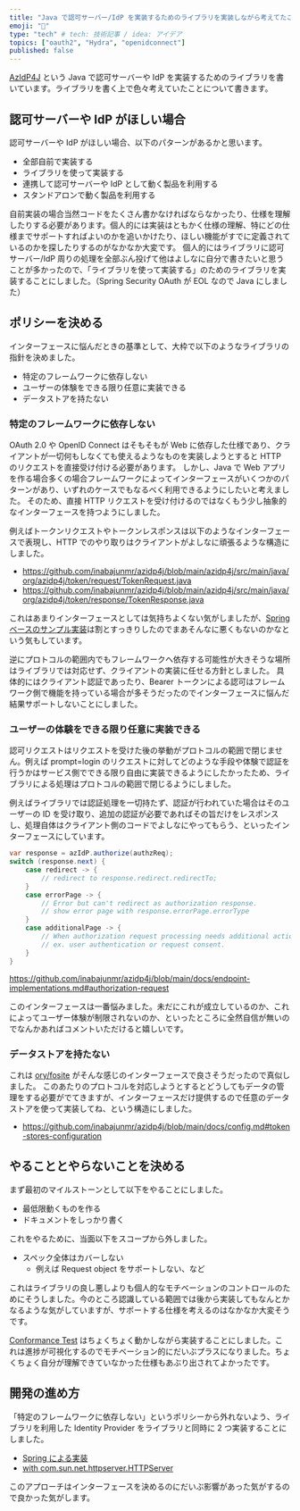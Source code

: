 ```yaml
---
title: "Java で認可サーバー/IdP を実装するためのライブラリを実装しながら考えてたこと"
emoji: "💋"
type: "tech" # tech: 技術記事 / idea: アイデア
topics: ["oauth2", "Hydra", "openidconnect"]
published: false
---
```


[AzIdP4J](https://github.com/inabajunmr/azidp4j) という Java で認可サーバーや IdP を実装するためのライブラリを書いています。ライブラリを書く上で色々考えていたことについて書きます。

## 認可サーバーや IdP がほしい場合

認可サーバーや IdP がほしい場合、以下のパターンがあるかと思います。

* 全部自前で実装する
* ライブラリを使って実装する
* 連携して認可サーバーや IdP として動く製品を利用する
* スタンドアロンで動く製品を利用する

自前実装の場合当然コードをたくさん書かなければならなかったり、仕様を理解したりする必要があります。個人的には実装はともかく仕様の理解、特にどの仕様までサポートすればよいのかを追いかけたり、ほしい機能がすでに定義されているのかを探したりするのがなかなか大変です。
個人的にはライブラリに認可サーバー/IdP 周りの処理を全部ぶん投げて他はよしなに自分で書きたいと思うことが多かったので、「ライブラリを使って実装する」のためのライブラリを実装することにしました。（Spring Security OAuth が EOL なので Java にしました）

## ポリシーを決める

インターフェースに悩んだときの基準として、大枠で以下のようなライブラリの指針を決めました。

* 特定のフレームワークに依存しない
* ユーザーの体験をできる限り任意に実装できる
* データストアを持たない

### 特定のフレームワークに依存しない

OAuth 2.0 や OpenID Connect はそもそもが Web に依存した仕様であり、クライアントが一切何もしなくても使えるようなものを実装しようとすると HTTP のリクエストを直接受け付ける必要があります。
しかし、Java で Web アプリを作る場合多くの場合フレームワークによってインターフェースがいくつかのパターンがあり、いずれのケースでもなるべく利用できるようにしたいと考えました。
そのため、直接 HTTP リクエストを受け付けるのではなくもう少し抽象的なインターフェースを持つようにしました。

例えばトークンリクエストやトークンレスポンスは以下のようなインターフェースで表現し、HTTP でのやり取りはクライアントがよしなに頑張るような構造にしました。

* https://github.com/inabajunmr/azidp4j/blob/main/azidp4j/src/main/java/org/azidp4j/token/request/TokenRequest.java
* https://github.com/inabajunmr/azidp4j/blob/main/azidp4j/src/main/java/org/azidp4j/token/response/TokenResponse.java

これはあまりインターフェースとしては気持ちよくない気がしましたが、[Spring ベースのサンプル実装](https://github.com/inabajunmr/azidp4j/blob/main/azidp4j-spring-security-sample/src/main/java/org/azidp4j/springsecuritysample/handler/TokenEndpointHandler.java#L50)は割とすっきりしたのでまあそんなに悪くもないのかなという気もしています。

逆にプロトコルの範囲内でもフレームワークへ依存する可能性が大きそうな場所はライブラリでは対応せず、クライアントの実装に任せる方針としました。
具体的にはクライアント認証であったり、Bearer トークンによる認可はフレームワーク側で機能を持っている場合が多そうだったのでインターフェースに悩んだ結果サポートしないことにしました。

### ユーザーの体験をできる限り任意に実装できる

認可リクエストはリクエストを受けた後の挙動がプロトコルの範囲で閉じません。例えば prompt=login のリクエストに対してどのような手段や体験で認証を行うかはサービス側でできる限り自由に実装できるようにしたかったため、ライブラリによる処理はプロトコルの範囲で閉じるようにしました。

例えばライブラリでは認証処理を一切持たず、認証が行われていた場合はそのユーザーの ID を受け取り、追加の認証が必要であればその旨だけをレスポンスし、処理自体はクライアント側のコードでよしなにやってもらう、といったインターフェースにしています。

```Java
var response = azIdP.authorize(authzReq);
switch (response.next) {
    case redirect -> {
        // redirect to response.redirect.redirectTo;
    }
    case errorPage -> {
        // Error but can't redirect as authorization response.
        // show error page with response.errorPage.errorType
    }
    case additionalPage -> {
        // When authorization request processing needs additional action by additionalPage.prompt.
        // ex. user authentication or request consent.
    }
}
```

https://github.com/inabajunmr/azidp4j/blob/main/docs/endpoint-implementations.md#authorization-request

このインターフェースは一番悩みました。未だにこれが成立しているのか、これによってユーザー体験が制限されないのか、といったところに全然自信が無いのでなんかあればコメントいただけると嬉しいです。

### データストアを持たない

これは [ory/fosite](https://github.com/ory/fosite) がそんな感じのインターフェースで良さそうだったので真似しました。
このあたりのプロトコルを対応しようとするとどうしてもデータの管理をする必要がでてきますが、インターフェースだけ提供するので任意のデータストアを使って実装してね、という構造にしました。

* https://github.com/inabajunmr/azidp4j/blob/main/docs/config.md#token-stores-configuration

## やることとやらないことを決める

まず最初のマイルストーンとして以下をやることにしました。

* 最低限動くものを作る
* ドキュメントをしっかり書く

これをやるために、当面以下をスコープから外しました。

* スペック全体はカバーしない
    * 例えば Request object をサポートしない、など

これはライブラリの良し悪しよりも個人的なモチベーションのコントロールのためにそうしました。今のところ認識している範囲では後から実装してもなんとかなるような気がしていますが、サポートする仕様を考えるのはなかなか大変そうです。

[Conformance Test](https://openid.net/certification/testing/) はちょくちょく動かしながら実装することにしました。これは進捗が可視化するのでモチベーション的にだいぶプラスになりました。ちょくちょく自分が理解できていなかった仕様もあぶり出されてよかったです。

## 開発の進め方

「特定のフレームワークに依存しない」というポリシーから外れないよう、ライブラリを利用した Identity Provider をライブラリと同時に 2 つ実装することにしました。

* [Spring による実装](https://github.com/inabajunmr/azidp4j/tree/main/azidp4j-spring-security-sample)
* [with com.sun.net.httpserver.HTTPServer](https://github.com/inabajunmr/azidp4j/tree/main/azidp4j-httpserver-sample)

このアプローチはインターフェースを決めるのにだいぶ影響があった気がするので良かった気がします。